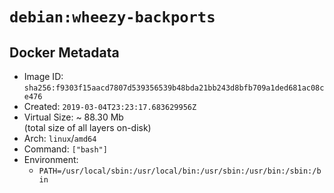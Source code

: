 # `debian:wheezy-backports`

## Docker Metadata

- Image ID: `sha256:f9303f15aacd7807d539356539b48bda21bb243d8bfb709a1ded681ac08ce476`
- Created: `2019-03-04T23:23:17.683629956Z`
- Virtual Size: ~ 88.30 Mb  
  (total size of all layers on-disk)
- Arch: `linux`/`amd64`
- Command: `["bash"]`
- Environment:
  - `PATH=/usr/local/sbin:/usr/local/bin:/usr/sbin:/usr/bin:/sbin:/bin`
